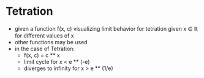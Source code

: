 # Tetration
- given a function f(x, c) visualizing limit behavior for tetration given x ∈ ℝ for different values of x
- other functions may be used
- in the case of Tetration:
  - f(x, c) = c ** x
  - limit cycle for x < e ** (-e)
  - diverges to infinity for x > e ** (1/e)
